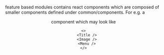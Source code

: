 feature based modules contains react components which are composed of smaller components defined under common/components.
For e.g. a <Header /> component which may look like

```
<>
   <Title />
   <Image />
   <Menu />
</>
```
